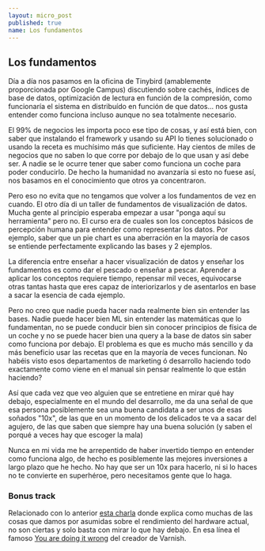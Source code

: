 ```yaml
---
layout: micro_post
published: true
name: Los fundamentos
---
```


## Los fundamentos

Día a día nos pasamos en la oficina de Tinybird (amablemente proporcionada por Google Campus) discutiendo sobre cachés, índices de base de datos, optimización de lectura en función de la compresión, como funcionaría el sistema en distribuído en función de que datos... nos gusta entender como funciona incluso aunque no sea totalmente necesario.

El 99% de negocios les importa poco ese tipo de cosas, y así está bien, con saber que instalando el framework y usando su API lo tienes solucionado o usando la receta es muchísimo más que suficiente. Hay cientos de miles de negocios que no saben lo que corre por debajo de lo que usan y así debe ser. A nadie se le ocurre tener que saber como funciona un coche para poder conducirlo. De hecho la humanidad no avanzaría si esto no fuese así, nos basamos en el conocimiento que otros ya concentraron.

Pero eso no evita que no tengamos que volver a los fundamentos de vez en cuando. El otro día di un taller de fundamentos de visualización de datos. Mucha gente al principio esperaba empezar a usar "ponga aquí su herramienta" pero no. El curso era de cuales son los conceptos básicos de percepción humana para entender como representar los datos. Por ejemplo, saber que un pie chart es una aberración en la mayoría de casos se entiende perfectamente explicando las bases y 2 ejemplos.

La diferencia entre enseñar a hacer visualización de datos y enseñar los fundamentos es como dar el pescado o enseñar a pescar. Aprender a aplicar los conceptos requiere tiempo, repensar mil veces, equivocarse otras tantas hasta que eres capaz de interiorizarlos y de asentarlos en base a sacar la esencia de cada ejemplo.

Pero no creo que nadie pueda hacer nada realmente bien sin entender las bases. Nadie puede hacer bien ML sin entender las matemáticas que lo fundamentan, no se puede conducir bien sin conocer principios de física de un coche y no se puede hacer bien una query a la base de datos sin saber como funciona por debajo. El problema es que es mucho más sencillo y da más beneficio usar las recetas que en la mayoría de veces funcionan. No habéis visto esos departamentos de marketing ó desarrollo haciendo todo exactamente como viene en el manual sin pensar realmente lo que están haciendo?

Así que cada vez que veo alguien que se entretiene en mirar qué hay debajo, especialmente en el mundo del desarrollo, me da una señal de que esa persona posiblemente sea una buena candidata a ser unos de esas soñados "10x", de las que en un momento de los delicados te va a sacar del agujero, de las que saben que siempre hay una buena solución (y saben el porqué a veces hay que escoger la mala)

Nunca en mi vida me he arrepentido de haber invertido tiempo en entender como funciona algo, de hecho es posiblemente las mejores inversiones a largo plazo que he hecho. No hay que ser un 10x para hacerlo, ni si lo haces no te convierte en superhéroe, pero necesitamos gente que lo haga.


### Bonus track

Relacionado con lo anterior [esta charla](https://www.youtube.com/watch?v=MC1EKLQ2Wmg) donde explica como muchas de las cosas que damos por asumidas sobre el rendimiento del hardware actual, no son ciertas y solo basta con mirar lo que hay debajo. En esa línea el famoso [You are doing it wrong](https://queue.acm.org/detail.cfm?id=1814327) del creador de Varnish.

